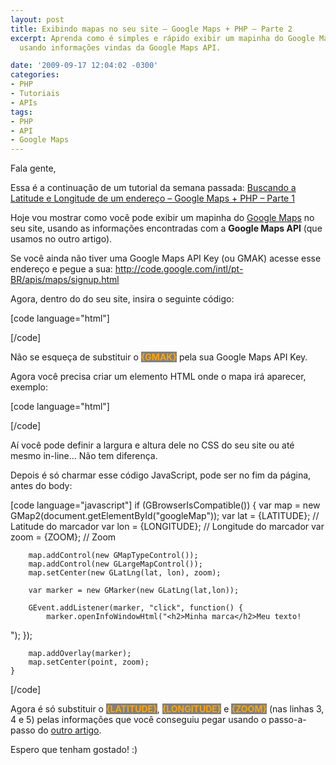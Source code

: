 ```yaml
---
layout: post
title: Exibindo mapas no seu site – Google Maps + PHP – Parte 2
excerpt: Aprenda como é simples e rápido exibir um mapinha do Google Maps no seu site
  usando informações vindas da Google Maps API.

date: '2009-09-17 12:04:02 -0300'
categories:
- PHP
- Tutoriais
- APIs
tags:
- PHP
- API
- Google Maps
---
```

Fala gente,

Essa é a continuação de um tutorial da semana passada: <a href="/buscando-a-latitude-e-longitude-de-um-endereco-google-maps-php-parte-1" target="_blank">Buscando a Latitude e Longitude de um endereço – Google Maps + PHP – Parte 1</a>

Hoje vou mostrar como você pode exibir um mapinha do <a href="http://maps.google.com/" target="_blank">Google Maps</a> no seu site, usando as informações encontradas com a <strong>Google Maps API</strong> (que usamos no outro artigo).

Se você ainda não tiver uma Google Maps API Key (ou GMAK) acesse esse endereço e pegue a sua: <a href="http://code.google.com/intl/pt-BR/apis/maps/signup.html" target="_blank">http://code.google.com/intl/pt-BR/apis/maps/signup.html</a>

Agora, dentro do <strong><head></strong> do seu site, insira o seguinte código:


[code language="html"]
<script src="http://maps.google.com/maps?file=api&v=2&key={GMAK}" type="text/javascript"></script>
[/code]

Não se esqueça de substituir o <strong style="background: gray; color: orange">{GMAK}</strong> pela sua Google Maps API Key.

Agora você precisa criar um elemento HTML onde o mapa irá aparecer, exemplo:


[code language="html"]
<div id="googleMap"></div>
[/code]

Aí você pode definir a largura e altura dele no CSS do seu site ou até mesmo in-line... Não tem diferença.

Depois é só charmar esse código JavaScript, pode ser no fim da página, antes do body:


[code language="javascript"]
	if (GBrowserIsCompatible()) {
		var map = new GMap2(document.getElementById("googleMap"));
		var lat = {LATITUDE}; // Latitude do marcador
		var lon = {LONGITUDE}; // Longitude do marcador
		var zoom = {ZOOM}; // Zoom

		map.addControl(new GMapTypeControl());
		map.addControl(new GLargeMapControl());
		map.setCenter(new GLatLng(lat, lon), zoom);

		var marker = new GMarker(new GLatLng(lat,lon));

		GEvent.addListener(marker, "click", function() {
			marker.openInfoWindowHtml("<h2>Minha marca</h2>Meu texto!
");
		});

		map.addOverlay(marker);
		map.setCenter(point, zoom);
	}
[/code]

Agora é só substituir o <strong style="background: gray; color: orange">{LATITUDE}</strong>, <strong style="background: gray; color: orange">{LONGITUDE}</strong> e <strong style="background: gray; color: orange">{ZOOM}</strong> (nas linhas 3, 4 e 5) pelas informações que você conseguiu pegar usando o passo-a-passo do <a href="/buscando-a-latitude-e-longitude-de-um-endereco-google-maps-php-parte-1" target="_blank">outro artigo</a>.

Espero que tenham gostado! :)

